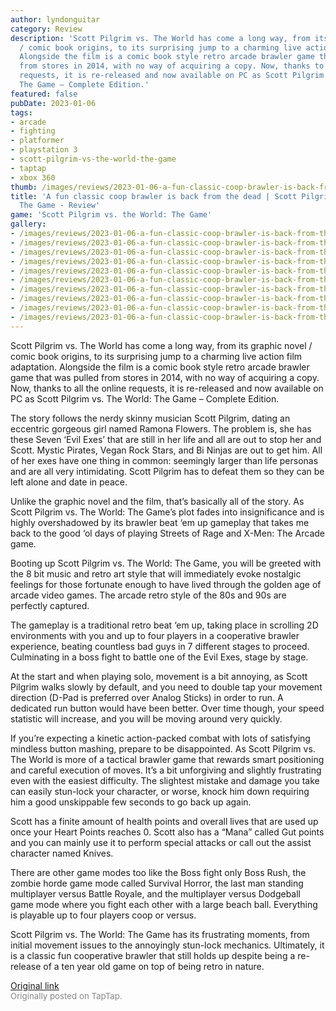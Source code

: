 ```yaml
---
author: lyndonguitar
category: Review
description: 'Scott Pilgrim vs. The World has come a long way, from its graphic novel
  / comic book origins, to its surprising jump to a charming live action film adaptation.
  Alongside the film is a comic book style retro arcade brawler game that was pulled
  from stores in 2014, with no way of acquiring a copy. Now, thanks to all the online
  requests, it is re-released and now available on PC as Scott Pilgrim vs. The World:
  The Game – Complete Edition.'
featured: false
pubDate: 2023-01-06
tags:
- arcade
- fighting
- platformer
- playstation 3
- scott-pilgrim-vs-the-world-the-game
- taptap
- xbox 360
thumb: /images/reviews/2023-01-06-a-fun-classic-coop-brawler-is-back-from-the-dead--scott-pilgrim-vs-the-world-the-game---r-0.avif
title: 'A fun classic coop brawler is back from the dead | Scott Pilgrim vs The World:
  The Game - Review'
game: 'Scott Pilgrim vs. the World: The Game'
gallery:
- /images/reviews/2023-01-06-a-fun-classic-coop-brawler-is-back-from-the-dead--scott-pilgrim-vs-the-world-the-game---r-0.avif
- /images/reviews/2023-01-06-a-fun-classic-coop-brawler-is-back-from-the-dead--scott-pilgrim-vs-the-world-the-game---r-1.avif
- /images/reviews/2023-01-06-a-fun-classic-coop-brawler-is-back-from-the-dead--scott-pilgrim-vs-the-world-the-game---r-2.avif
- /images/reviews/2023-01-06-a-fun-classic-coop-brawler-is-back-from-the-dead--scott-pilgrim-vs-the-world-the-game---r-3.avif
- /images/reviews/2023-01-06-a-fun-classic-coop-brawler-is-back-from-the-dead--scott-pilgrim-vs-the-world-the-game---r-4.avif
- /images/reviews/2023-01-06-a-fun-classic-coop-brawler-is-back-from-the-dead--scott-pilgrim-vs-the-world-the-game---r-5.avif
- /images/reviews/2023-01-06-a-fun-classic-coop-brawler-is-back-from-the-dead--scott-pilgrim-vs-the-world-the-game---r-6.avif
- /images/reviews/2023-01-06-a-fun-classic-coop-brawler-is-back-from-the-dead--scott-pilgrim-vs-the-world-the-game---r-7.avif
- /images/reviews/2023-01-06-a-fun-classic-coop-brawler-is-back-from-the-dead--scott-pilgrim-vs-the-world-the-game---r-8.avif
- /images/reviews/2023-01-06-a-fun-classic-coop-brawler-is-back-from-the-dead--scott-pilgrim-vs-the-world-the-game---r-9.avif
---
```

Scott Pilgrim vs. The World has come a long way, from its graphic novel / comic book origins, to its surprising jump to a charming live action film adaptation. Alongside the film is a comic book style retro arcade brawler game that was pulled from stores in 2014, with no way of acquiring a copy. Now, thanks to all the online requests, it is re-released and now available on PC as Scott Pilgrim vs. The World: The Game – Complete Edition.

The story follows the nerdy skinny musician Scott Pilgrim, dating an eccentric gorgeous girl named Ramona Flowers. The problem is, she has these Seven ‘Evil Exes’ that are still in her life and all are out to stop her and Scott. Mystic Pirates, Vegan Rock Stars, and Bi Ninjas are out to get him. All of her exes have one thing in common: seemingly larger than life personas and are all very intimidating. Scott Pilgrim has to defeat them so they can be left alone and date in peace.

Unlike the graphic novel and the film, that’s basically all of the story. As Scott Pilgrim vs. The World: The Game’s plot fades into insignificance and is highly overshadowed by its brawler beat ‘em up gameplay that takes me back to the good ‘ol days of playing Streets of Rage and X-Men: The Arcade game.

Booting up Scott Pilgrim vs. The World: The Game, you will be greeted with the 8 bit music and retro art style that will immediately evoke nostalgic feelings for those fortunate enough to have lived through the golden age of arcade video games. The arcade retro style of the 80s and 90s are perfectly captured.

The gameplay is a traditional retro beat ‘em up, taking place in scrolling 2D environments with you and up to four players in a cooperative brawler experience, beating countless bad guys in 7 different stages to proceed. Culminating in a boss fight to battle one of the Evil Exes, stage by stage.

At the start and when playing solo, movement is a bit annoying, as Scott Pilgrim walks slowly by default, and you need to double tap your movement direction (D-Pad is preferred over Analog Sticks) in order to run. A dedicated run button would have been better. Over time though, your speed statistic will increase, and you will be moving around very quickly.

If you’re expecting a kinetic action-packed combat with lots of satisfying mindless button mashing, prepare to be disappointed. As Scott Pilgrim vs. The World is more of a tactical brawler game that rewards smart positioning and careful execution of moves. It’s a bit unforgiving and slightly frustrating even with the easiest difficulty. The slightest mistake and damage you take can easily stun-lock your character, or worse, knock him down requiring him a good unskippable few seconds to go back up again.

Scott has a finite amount of health points and overall lives that are used up once your Heart Points reaches 0. Scott also has a “Mana” called Gut points and you can mainly use it to perform special attacks or call out the assist character named Knives.

There are other game modes too like the Boss fight only Boss Rush, the  zombie horde game mode called Survival Horror, the last man standing multiplayer versus Battle Royale, and the multiplayer versus Dodgeball game mode where you fight each other with a large beach ball. Everything is playable up to four players coop or versus.

Scott Pilgrim vs. The World: The Game has its frustrating moments, from initial movement issues to the annoyingly stun-lock mechanics. Ultimately, it is a classic fun cooperative brawler that still holds up despite being a re-release of a ten year old game on top of being retro in nature.

[Original link](https://www.taptap.io/post/4109617)<br><span style="font-size: 0.95em; color: #888;">Originally posted on TapTap.</span>